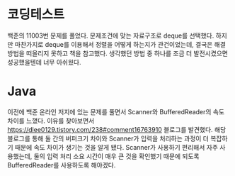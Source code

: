# 코딩테스트
백준의 11003번 문제를 풀었다. 문제조건에 맞는 자료구조로 deque를 선택했다. 하지만 마찬가지로 deque를 이용해서 정렬을 어떻게 하는지가
관건이었는데, 결국은 해결방법을 떠올리지 못하고 책을 참고했다. 생각했던 방법 중 하나를 조금 더 발전시켰으면 성공했을텐데 너무 아쉬웠다.

# Java
이전에 백준 온라인 저지에 있는 문제를 풀면서 Scanner와 BufferedReader의 속도 차이를 느꼈다. 이유를 찾아보면서 https://dlee0129.tistory.com/238#comment16763910 블로그를 발견했다.
해당 블로그를 통해 둘 간의 버퍼크기 차이와 Scanner가 입력을 처리하는 과정이 더 복잡하기 때문에 속도 차이가 생기는 것을 알게 됐다. Scanner가 사용하기 편리해서 자주 사용했는데,
둘의 입력 처리 소요 시간이 매우 큰 것을 확인했기 때문에 되도록 BufferedReader를 사용하도록 해야겠다.
